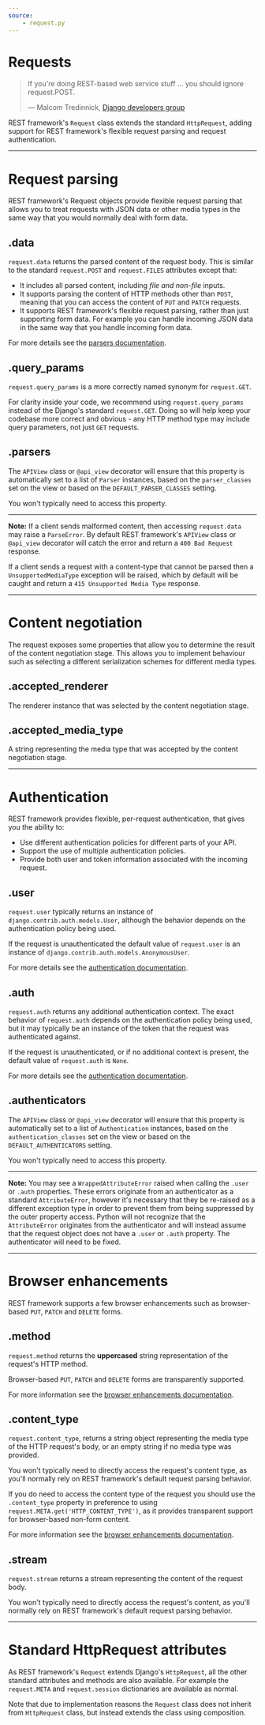```yaml
---
source:
    - request.py
---
```


# Requests

> If you're doing REST-based web service stuff ... you should ignore request.POST.
>
> &mdash; Malcom Tredinnick, [Django developers group][cite]

REST framework's `Request` class extends the standard `HttpRequest`, adding support for REST framework's flexible request parsing and request authentication.

---

# Request parsing

REST framework's Request objects provide flexible request parsing that allows you to treat requests with JSON data or other media types in the same way that you would normally deal with form data.

## .data

`request.data` returns the parsed content of the request body.  This is similar to the standard `request.POST` and `request.FILES` attributes except that:

* It includes all parsed content, including *file and non-file* inputs.
* It supports parsing the content of HTTP methods other than `POST`, meaning that you can access the content of `PUT` and `PATCH` requests.
* It supports REST framework's flexible request parsing, rather than just supporting form data.  For example you can handle incoming JSON data in the same way that you handle incoming form data.

For more details see the [parsers documentation].

## .query_params

`request.query_params` is a more correctly named synonym for `request.GET`.

For clarity inside your code, we recommend using `request.query_params` instead of the Django's standard `request.GET`. Doing so will help keep your codebase more correct and obvious - any HTTP method type may include query parameters, not just `GET` requests.

## .parsers

The `APIView` class or `@api_view` decorator will ensure that this property is automatically set to a list of `Parser` instances, based on the `parser_classes` set on the view or based on the `DEFAULT_PARSER_CLASSES` setting.

You won't typically need to access this property.

---

**Note:** If a client sends malformed content, then accessing `request.data` may raise a `ParseError`.  By default REST framework's `APIView` class or `@api_view` decorator will catch the error and return a `400 Bad Request` response.

If a client sends a request with a content-type that cannot be parsed then a `UnsupportedMediaType` exception will be raised, which by default will be caught and return a `415 Unsupported Media Type` response.

---

# Content negotiation

The request exposes some properties that allow you to determine the result of the content negotiation stage. This allows you to implement behaviour such as selecting a different serialization schemes for different media types.

## .accepted_renderer

The renderer instance that was selected by the content negotiation stage.

## .accepted_media_type

A string representing the media type that was accepted by the content negotiation stage.

---

# Authentication

REST framework provides flexible, per-request authentication, that gives you the ability to:

* Use different authentication policies for different parts of your API.
* Support the use of multiple authentication policies.
* Provide both user and token information associated with the incoming request.

## .user

`request.user` typically returns an instance of `django.contrib.auth.models.User`, although the behavior depends on the authentication policy being used.

If the request is unauthenticated the default value of `request.user` is an instance of `django.contrib.auth.models.AnonymousUser`.

For more details see the [authentication documentation].

## .auth

`request.auth` returns any additional authentication context.  The exact behavior of `request.auth` depends on the authentication policy being used, but it may typically be an instance of the token that the request was authenticated against.

If the request is unauthenticated, or if no additional context is present, the default value of `request.auth` is `None`.

For more details see the [authentication documentation].

## .authenticators

The `APIView` class or `@api_view` decorator will ensure that this property is automatically set to a list of `Authentication` instances, based on the `authentication_classes` set on the view or based on the `DEFAULT_AUTHENTICATORS` setting.

You won't typically need to access this property.

---

**Note:** You may see a `WrappedAttributeError` raised when calling the `.user` or `.auth` properties. These errors originate from an authenticator as a standard `AttributeError`, however it's necessary that they be re-raised as a different exception type in order to prevent them from being suppressed by the outer property access. Python will not recognize that the `AttributeError` originates from the authenticator and will instead assume that the request object does not have a `.user` or `.auth` property. The authenticator will need to be fixed.

---

# Browser enhancements

REST framework supports a few browser enhancements such as browser-based `PUT`, `PATCH` and `DELETE` forms.

## .method

`request.method` returns the **uppercased** string representation of the request's HTTP method.

Browser-based `PUT`, `PATCH` and `DELETE` forms are transparently supported.

For more information see the [browser enhancements documentation].

## .content_type

`request.content_type`, returns a string object representing the media type of the HTTP request's body, or an empty string if no media type was provided.

You won't typically need to directly access the request's content type, as you'll normally rely on REST framework's default request parsing behavior.

If you do need to access the content type of the request you should use the `.content_type` property in preference to using `request.META.get('HTTP_CONTENT_TYPE')`, as it provides transparent support for browser-based non-form content.

For more information see the [browser enhancements documentation].

## .stream

`request.stream` returns a stream representing the content of the request body.

You won't typically need to directly access the request's content, as you'll normally rely on REST framework's default request parsing behavior.

---

# Standard HttpRequest attributes

As REST framework's `Request` extends Django's `HttpRequest`, all the other standard attributes and methods are also available.  For example the `request.META` and `request.session` dictionaries are available as normal.

Note that due to implementation reasons the `Request` class does not inherit from `HttpRequest` class, but instead extends the class using composition.


[cite]: https://groups.google.com/d/topic/django-developers/dxI4qVzrBY4/discussion
[parsers documentation]: parsers.md
[authentication documentation]: authentication.md
[browser enhancements documentation]: ../topics/browser-enhancements.md
